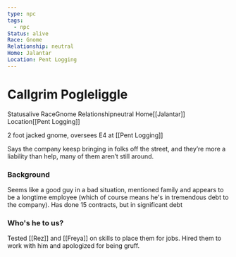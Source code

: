```yaml
---
type: npc
tags:
  - npc
Status: alive
Race: Gnome
Relationship: neutral
Home: Jalantar
Location: Pent Logging
---
```


# Callgrim Pogleliggle
<span class="dataview inline-field"><span class="inline-field-key">Status</span><span class="inline-field-value">alive</span></span>
<span class="dataview inline-field"><span class="inline-field-key">Race</span><span class="inline-field-value">Gnome</span></span>
<span class="dataview inline-field"><span class="inline-field-key">Relationship</span><span class="inline-field-value">neutral</span></span>
<span class="dataview inline-field"><span class="inline-field-key">Home</span><span class="inline-field-value">[[Jalantar]]</span></span>
<span class="dataview inline-field"><span class="inline-field-key">Location</span><span class="inline-field-value">[[Pent Logging]]</span></span>

2 foot jacked gnome, oversees E4 at [[Pent Logging]]

Says the company keesp bringing in folks off the street, and they’re more a liability than help, many of them aren’t still around. 

### Background
Seems like a good guy in a bad situation, mentioned family and appears to be a longtime employee (which of course means he's in tremendous debt to the company). Has done 15 contracts, but in significant debt

### Who's he to us? 
Tested [[Rez]] and [[Freya]] on skills to place them for jobs. Hired them to work with him and apologized for being gruff. 